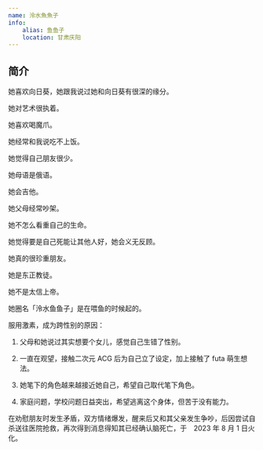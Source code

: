 ```yaml
---
name: 泠水魚魚子
info:
    alias: 鱼鱼子
    location: 甘肃庆阳
---
```


## 简介

她喜欢向日葵，她跟我说过她和向日葵有很深的缘分。

她对艺术很执着。

她喜欢喝魔爪。

她经常和我说吃不上饭。

她觉得自己朋友很少。

她母语是俄语。

她会吉他。

她父母经常吵架。

她不怎么看重自己的生命。

她觉得要是自己死能让其他人好，她会义无反顾。

她真的很珍重朋友。

她是东正教徒。

她不是太信上帝。

她圈名「泠水鱼鱼子」是在喂鱼的时候起的。

服用激素，成为跨性别的原因：

1. 父母和她说过其实想要个女儿，感觉自己生错了性别。

2. 一直在观望，接触二次元 ACG 后为自己立了设定，加上接触了 futa 萌生想法。

3. 她笔下的角色越来越接近她自己，希望自己取代笔下角色。

4. 家庭问题，学校问题日益突出，希望逃离这个身体，但苦于没有能力。

在劝慰朋友时发生矛盾，双方情绪爆发，醒来后又和其父亲发生争吵，后因尝试自杀送往医院抢救，再次得到消息得知其已经确认脑死亡，于　2023 年 8 月 1 日火化。
